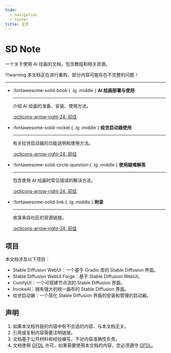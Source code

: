 ```yaml
---
hide:
  - navigation
  - footer
title: 主页
---
```

# SD Note
一个关于使用 AI 绘画的文档，包含教程和相关资源。

!!!warning
    本文档正在进行重构，部分内容可能存在不完整的问题！

---

<div class="grid cards" markdown>

-   :fontawesome-solid-book:{ .lg .middle } __AI 绘画部署与使用__

    ---

    介绍 AI 绘画的准备、安装、使用方法。

    [:octicons-arrow-right-24: 前往](guide/index.md)

-   :fontawesome-solid-rocket:{ .lg .middle } __绘世启动器使用__

    ---

    有关绘世启动器的功能说明和使用方法。

    [:octicons-arrow-right-24: 前往](sd_launcher/index.md)

-   :fontawesome-solid-circle-question:{ .lg .middle } __使用疑难解答__

    ---

    包含使用 AI 绘画时常见错误的解决方法。

    [:octicons-arrow-right-24: 前往](help/index.md)

-   :fontawesome-solid-link:{ .lg .middle } __附录__

    ---

    收录来自社区的资源链接。

    [:octicons-arrow-right-24: 前往](appendix.md)

</div>


## 项目
本文档涉及以下项目：

- Stable Diffusion WebUI：一个基于 Gradio 库的 Stable Diffusion 界面。
- Stable Diffusion WebUI Forge：基于 Stable Diffusion WebUI。
- ComfyUI：一个可搭建节点流的 Stable Diffusion 界面。
- InvokeAI：拥有强大的统一画布的 Stable Diffusion 界面。
- 绘世启动器：一个简化 Stable Diffusion 界面的安装和管理的启动器。


## 声明
1. 如果本文档外链的内容中有不合适的内容，与本文档无关。
2. 引用或复制内容需要注明链接。
3. 文档基于公开材料和经验编写，不对内容准确性负责。
4. 文档使用 [GFDL](https://github.com/licyk/SDNote?tab=GFDL-1.3-1-ov-file#readme) 许可，如果需要使用本文档的内容，您必须遵守 [GFDL](https://github.com/licyk/SDNote?tab=GFDL-1.3-1-ov-file#readme)。
